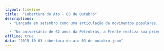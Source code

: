```yaml
---
layout: timeline
title:  "Cobertura do Ato - 03 de Outubro"
descriptions:
  - "Lançada em setembro como uma articulação de movimentos populares, intelectuais, organizações de juventude e entidades sindicais, a Frente Brasil Popular (FBP) tem como pilares a defesa da democracia e a crítica do ajuste fiscal, através da construção de uma alternativa dos trabalhadores e trabalhadoras para a superação da crise."

  - "No aniversário de 62 anos da Petrobras, a Frente realiza sua primeira mobilização de rua. Em defesa da estatal, a FBP critica especialmente o Projeto de Lei 131/2015, de autoria do senador José Serra (PSDB-SP) e que propõe a retirada da empresa enquanto operadora única do Pré-Sal."
offline: true
data: "2015-10-03-cobertura-do-ato-03-de-outubro.json"
---
```


